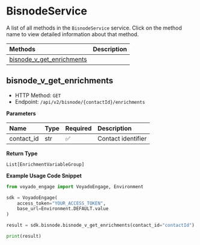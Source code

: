 # BisnodeService

A list of all methods in the `BisnodeService` service. Click on the method name to view detailed information about that method.

| Methods                                                 | Description |
| :------------------------------------------------------ | :---------- |
| [bisnode_v_get_enrichments](#bisnode_v_get_enrichments) |             |

## bisnode_v_get_enrichments

- HTTP Method: `GET`
- Endpoint: `/api/v2/bisnode/{contactId}/enrichments`

**Parameters**

| Name       | Type | Required | Description        |
| :--------- | :--- | :------- | :----------------- |
| contact_id | str  | ✅       | Contact identifier |

**Return Type**

`List[EnrichmentVariableGroup]`

**Example Usage Code Snippet**

```python
from voyado_engage import VoyadoEngage, Environment

sdk = VoyadoEngage(
    access_token="YOUR_ACCESS_TOKEN",
    base_url=Environment.DEFAULT.value
)

result = sdk.bisnode.bisnode_v_get_enrichments(contact_id="contactId")

print(result)
```

<!-- This file was generated by liblab | https://liblab.com/ -->
